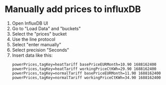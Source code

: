 # Manually add prices to influxDB

1. Open InfluxDB UI
2. Go to "Load Data" and "buckets"
3. Select the "prices" bucket
4. Use the line protocol
5. Select "enter manually"
6. Select precision "Seconds"
7. Insert data like this:
   ```
   powerPrices,tagKey=heatTariff basePriceEURMonth=10.90 1688162400
   powerPrices,tagKey=heatTariff workingPriceCtKWh=29.90 1688162400
   powerPrices,tagKey=normalTariff basePriceEURMonth=11.90 1688162400
   powerPrices,tagKey=normalTariff workingPriceCtKWh=34.90 1688162400
   ```
